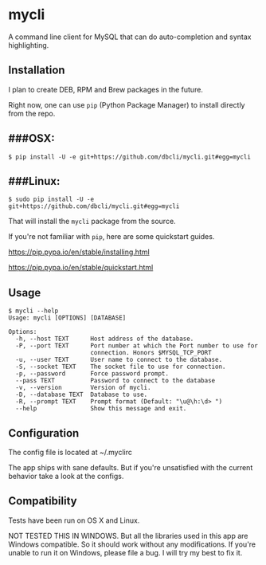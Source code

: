 # mycli
A command line client for MySQL that can do auto-completion and syntax highlighting.

## Installation

I plan to create DEB, RPM and Brew packages in the future.

Right now, one can use `pip` (Python Package Manager) to install directly from the repo.

###OSX:
---
    $ pip install -U -e git+https://github.com/dbcli/mycli.git#egg=mycli

###Linux:
---
    $ sudo pip install -U -e git+https://github.com/dbcli/mycli.git#egg=mycli
    
That will install the `mycli` package from the source. 

If you're not familiar with `pip`, here are some quickstart guides. 

https://pip.pypa.io/en/stable/installing.html

https://pip.pypa.io/en/stable/quickstart.html


## Usage

```
$ mycli --help
Usage: mycli [OPTIONS] [DATABASE]

Options:
  -h, --host TEXT      Host address of the database.
  -P, --port TEXT      Port number at which the Port number to use for
                       connection. Honors $MYSQL_TCP_PORT
  -u, --user TEXT      User name to connect to the database.
  -S, --socket TEXT    The socket file to use for connection.
  -p, --password       Force password prompt.
  --pass TEXT          Password to connect to the database
  -v, --version        Version of mycli.
  -D, --database TEXT  Database to use.
  -R, --prompt TEXT    Prompt format (Default: "\u@\h:\d> ")
  --help               Show this message and exit.
```

## Configuration

The config file is located at ~/.myclirc

The app ships with sane defaults. But if you're unsatisfied with the current behavior take a look at the configs. 

## Compatibility

Tests have been run on OS X and Linux.

NOT TESTED THIS IN WINDOWS. But all the libraries used in this app are Windows compatible. So it should work without any modifications. If you're unable to run it on Windows, please file a bug. I will try my best to fix it.
